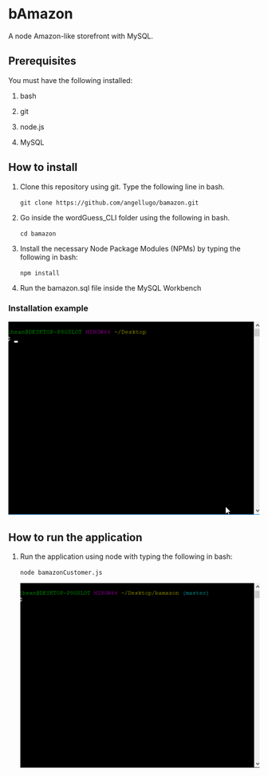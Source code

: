 # bAmazon
A node Amazon-like storefront with MySQL.

## Prerequisites

You must have the following installed:

1.  bash

2. git

3. node.js

4. MySQL


## How to install

1. Clone this repository using git. Type the following line in bash.

    `git clone https://github.com/angellugo/bamazon.git`


2. Go inside the wordGuess_CLI folder using the following in bash.

    `cd bamazon`


3. Install the necessary Node Package Modules (NPMs) by typing the following in bash:

    `npm install`

4. Run the bamazon.sql file inside the MySQL Workbench



### Installation example

![bAmazon](images/How_to_install.gif)


## How to run the application
1. Run the application using node with typing the following in bash:

    `node bamazonCustomer.js`

    ![bAmazon](images/How_to_run.gif)

